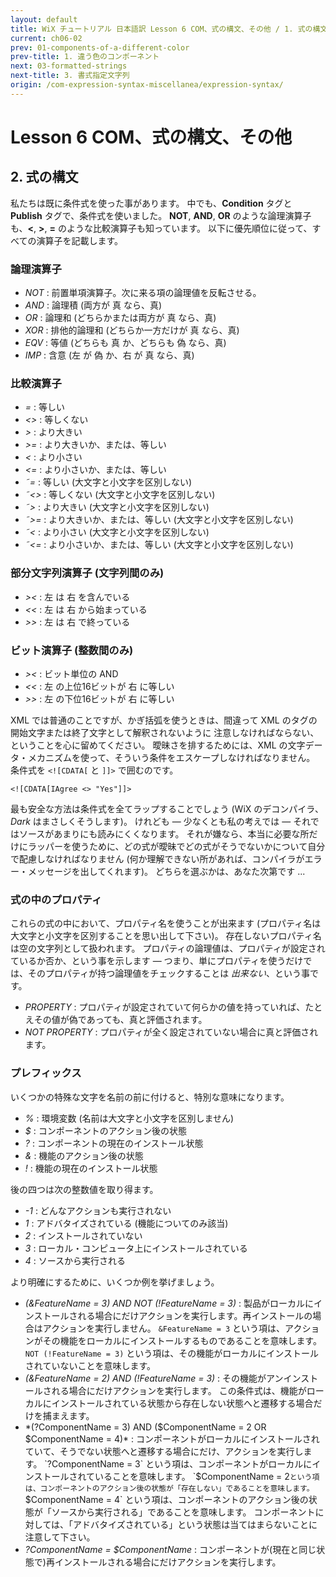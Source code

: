 ```yaml
---
layout: default
title: WiX チュートリアル 日本語訳 Lesson 6 COM、式の構文、その他 / 1. 式の構文
current: ch06-02
prev: 01-components-of-a-different-color
prev-title: 1. 違う色のコンポーネント
next: 03-formatted-strings
next-title: 3. 書式指定文字列
origin: /com-expression-syntax-miscellanea/expression-syntax/
---
```

#  Lesson 6 COM、式の構文、その他

## 2. 式の構文

私たちは既に条件式を使った事があります。
中でも、**Condition** タグと **Publish** タグで、条件式を使いました。
**NOT**, **AND**, **OR** のような論理演算子も、**<**, **>**, **=** のような比較演算子も知っています。
以下に優先順位に従って、すべての演算子を記載します。

### 論理演算子

- *NOT* : 前置単項演算子。次に来る項の論理値を反転させる。
- *AND* : 論理積 (両方が 真 なら、真)
- *OR* : 論理和 (どちらかまたは両方が 真 なら、真)
- *XOR* : 排他的論理和 (どちらか一方だけが 真 なら、真)
- *EQV* : 等値 (どちらも 真 か、どちらも 偽 なら、真)
- *IMP* : 含意 (左 が 偽 か、右 が 真 なら、真)

### 比較演算子

- *=* : 等しい
- *<>* : 等しくない
- *>* : より大きい
- *>=* : より大きいか、または、等しい
- *<* : より小さい
- *<=* : より小さいか、または、等しい
- *˜=* : 等しい (大文字と小文字を区別しない)
- *˜<>* : 等しくない (大文字と小文字を区別しない)
- *˜>* : より大きい (大文字と小文字を区別しない)
- *˜>=* : より大きいか、または、等しい (大文字と小文字を区別しない)
- *˜<* : より小さい (大文字と小文字を区別しない)
- *˜<=* : より小さいか、または、等しい (大文字と小文字を区別しない)

### 部分文字列演算子 (文字列間のみ)

- *><* : 左 は 右 を含んでいる
- *<<* : 左 は 右 から始まっている
- *>>* : 左 は 右 で終っている

### ビット演算子 (整数間のみ)

- *><* : ビット単位の AND
- *<<* : 左 の上位16ビットが 右 に等しい
- *>>* : 左 の下位16ビットが 右 に等しい

XML では普通のことですが、かぎ括弧を使うときは、間違って XML のタグの開始文字または終了文字として解釈されないように
注意しなければならない、ということを心に留めてください。
曖昧さを排するためには、XML の文字データ・メカニズムを使って、そういう条件をエスケープしなければなりません。
条件式を `<![CDATA[` と `]]>` で囲むのです。

    <![CDATA[IAgree <> "Yes"]]>

最も安全な方法は条件式を全てラップすることでしょう (WiX のデコンパイラ、*Dark* はまさしくそうします)。
けれども — 少なくとも私の考えでは — それではソースがあまりにも読みにくくなります。
それが嫌なら、本当に必要な所だけにラッパーを使うために、どの式が曖昧でどの式がそうでないかについて自分で配慮しなければなりません
(何か理解できない所があれば、コンパイラがエラー・メッセージを出してくれます)。
どちらを選ぶかは、あなた次第です ...

### 式の中のプロパティ

これらの式の中において、プロパティ名を使うことが出来ます
(プロパティ名は大文字と小文字を区別することを思い出して下さい)。
存在しないプロパティ名は空の文字列として扱われます。
プロパティの論理値は、プロパティが設定されているか否か、という事を示します — 
つまり、単にプロパティを使うだけでは、そのプロパティが持つ論理値をチェックすることは *出来ない*、という事です。

- *PROPERTY* : 
  プロパティが設定されていて何らかの値を持っていれば、たとえその値が偽であっても、真と評価されます。
- *NOT PROPERTY* : 
  プロパティが全く設定されていない場合に真と評価されます。

### プレフィックス

いくつかの特殊な文字を名前の前に付けると、特別な意味になります。
 
- *%* : 環境変数 (名前は大文字と小文字を区別しません)
- *$* : コンポーネントのアクション後の状態
- *?* : コンポーネントの現在のインストール状態
- *&* : 機能のアクション後の状態
- *!* : 機能の現在のインストール状態

後の四つは次の整数値を取り得ます。
 
- *-1* : どんなアクションも実行されない
- *1* : アドバタイズされている (機能についてのみ該当)
- *2* : インストールされていない
- *3* : ローカル・コンピュータ上にインストールされている
- *4* : ソースから実行される

より明確にするために、いくつか例を挙げましょう。

- *(&FeatureName = 3) AND NOT (!FeatureName = 3)* :
  製品がローカルにインストールされる場合にだけアクションを実行します。再インストールの場合はアクションを実行しません。
  `&FeatureName = 3` という項は、アクションがその機能をローカルにインストールするものであることを意味します。
  `NOT (!FeatureName = 3)` という項は、その機能がローカルにインストールされていないことを意味します。
- *(&FeatureName = 2) AND (!FeatureName = 3)* : 
  その機能がアンインストールされる場合にだけアクションを実行します。
  この条件式は、機能がローカルにインストールされている状態から存在しない状態へと遷移する場合だけを捕まえます。
- *(?ComponentName = 3) AND ($ComponentName = 2 OR $ComponentName = 4)* :
  コンポーネントがローカルにインストールされていて、そうでない状態へと遷移する場合にだけ、アクションを実行します。
  `?ComponentName = 3` という項は、コンポーネントがローカルにインストールされていることを意味します。
  `$ComponentName = 2` という項は、コンポーネントのアクション後の状態が「存在しない」であることを意味します。
  `$ComponentName = 4` という項は、コンポーネントのアクション後の状態が「ソースから実行される」であることを意味します。
  コンポーネントに対しては、「アドバタイズされている」という状態は当てはまらないことに注意して下さい。
- *?ComponentName = $ComponentName* :
  コンポーネントが(現在と同じ状態で)再インストールされる場合にだけアクションを実行します。